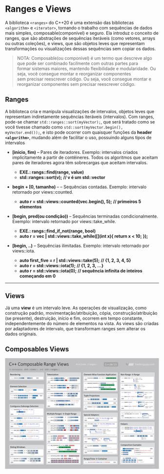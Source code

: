 # Ranges e Views

A biblioteca `<ranges>` do C++20 é uma extensão das bibliotecas `<algorithm>` e `<iterator>`, tornando o trabalho com sequências
de dados mais simples, composable(componível) e seguro. Ela introduz o conceito de ranges, que são abstrações de sequências iteráveis
(como vetores, arrays ou outras coleções), e views, que são objetos leves que representam transformações ou visualizações dessas
sequências sem copiar os dados.

> NOTA: Composable(ou componível) é um termo que descreve algo que pode ser combinado facilmente com outras partes para  
> formar sistemas maiores, mantendo flexibilidade e modularidade. Ou seja, você consegue montar e reorganizar componentes  
> sem precisar reescrever código. Ou seja, você consegue montar e reorganizar componentes sem precisar reescrever código.

## Ranges

A biblioteca cria e manipula visualizações de intervalos, objetos leves que representam indiretamente sequências iteráveis (intervalos).
Com ranges, pode-se chamar `std::ranges::sort(myVector);`, que será tratado como se você tivesse chamado como
`std::sort(myVector.begin(), myVector.end());`, e isto pode ocorrer com quaisquer funções da **header `<algorithm>`**,
mudando além de facilitar o uso, possuindo alguns tipos de intervalos

- **[início, fim)** – Pares de iteradores. Exemplo: intervalos criados implicitamente a partir de contêineres.
  Todos os algoritmos que aceitam pares de iteradores agora têm sobrecargas que aceitam intervalos.

  - **EXE.: rangs::find(range, value)**
  - **std::ranges::sort(v);** **// v é um std::vector**

- **begin + [0, tamanho)** – – Sequências contadas. Exemplo: intervalo retornado por views::counted.

  - **auto r = std::views::counted(vec.begin(), 5);** **// primeiros 5 elementos**

- **[begin, pred(ou condição))** – Sequências terminadas condicionalmente. Exemplo: intervalo retornado por views::take_while.

  - **EXE.: rangs::find_if_not(range, bool)**
  - **auto r = vec | std::views::take_while([](int x){ return x < 10; });**

- **[begin, ..)** – Sequências ilimitadas. Exemplo: intervalo retornado por views::iota.
  - **auto first_five = r | std::views::take(5);** **// {1, 2, 3, 4, 5}**
  - **auto r = std::views::iota(1);** **// {1, 2, 3, ...}**
  - **auto r = std::views::iota(0);** **// sequência infinita de inteiros começando em 0**

---

## Views

Já uma **view** é um intervalo leve. As operações de visualização, como construção padrão, movimentação/atribuição, cópia,
construção/atribuição (se presente), destruição, início e fim, ocorrem em tempo constante, independentemente do número
de elementos na vista. As views são criadas por adaptadores de intervalo, que transformam ranges sem alterar os dados originais.

## Composables Views

![Diagrama de composição de Range Views](Composable_Range_Views.jpg)
